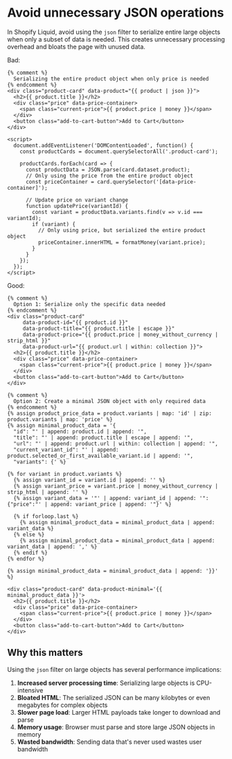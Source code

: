 # Avoid unnecessary JSON operations

In Shopify Liquid, avoid using the `json` filter to serialize entire large objects when only a subset of data is needed. This creates unnecessary processing overhead and bloats the page with unused data.

Bad:

```liquid
{% comment %}
  Serializing the entire product object when only price is needed
{% endcomment %}
<div class="product-card" data-product="{{ product | json }}">
  <h2>{{ product.title }}</h2>
  <div class="price" data-price-container>
    <span class="current-price">{{ product.price | money }}</span>
  </div>
  <button class="add-to-cart-button">Add to Cart</button>
</div>

<script>
  document.addEventListener('DOMContentLoaded', function() {
    const productCards = document.querySelectorAll('.product-card');
    
    productCards.forEach(card => {
      const productData = JSON.parse(card.dataset.product);
      // Only using the price from the entire product object
      const priceContainer = card.querySelector('[data-price-container]');
      
      // Update price on variant change
      function updatePrice(variantId) {
        const variant = productData.variants.find(v => v.id === variantId);
        if (variant) {
          // Only using price, but serialized the entire product object
          priceContainer.innerHTML = formatMoney(variant.price);
        }
      }
    });
  });
</script>
```

Good:

```liquid
{% comment %}
  Option 1: Serialize only the specific data needed
{% endcomment %}
<div class="product-card" 
     data-product-id="{{ product.id }}"
     data-product-title="{{ product.title | escape }}"
     data-product-price="{{ product.price | money_without_currency | strip_html }}"
     data-product-url="{{ product.url | within: collection }}">
  <h2>{{ product.title }}</h2>
  <div class="price" data-price-container>
    <span class="current-price">{{ product.price | money }}</span>
  </div>
  <button class="add-to-cart-button">Add to Cart</button>
</div>

{% comment %}
  Option 2: Create a minimal JSON object with only required data
{% endcomment %}
{% assign product_price_data = product.variants | map: 'id' | zip: product.variants | map: 'price' %}
{% assign minimal_product_data = '{
  "id": "' | append: product.id | append: '",
  "title": "' | append: product.title | escape | append: '",
  "url": "' | append: product.url | within: collection | append: '",
  "current_variant_id": "' | append: product.selected_or_first_available_variant.id | append: '",
  "variants": {' %}

{% for variant in product.variants %}
  {% assign variant_id = variant.id | append: '' %}
  {% assign variant_price = variant.price | money_without_currency | strip_html | append: '' %}
  {% assign variant_data = '"' | append: variant_id | append: '":{"price":"' | append: variant_price | append: '"}' %}
  
  {% if forloop.last %}
    {% assign minimal_product_data = minimal_product_data | append: variant_data %}
  {% else %}
    {% assign minimal_product_data = minimal_product_data | append: variant_data | append: ',' %}
  {% endif %}
{% endfor %}

{% assign minimal_product_data = minimal_product_data | append: '}}' %}

<div class="product-card" data-product-minimal='{{ minimal_product_data }}'>
  <h2>{{ product.title }}</h2>
  <div class="price" data-price-container>
    <span class="current-price">{{ product.price | money }}</span>
  </div>
  <button class="add-to-cart-button">Add to Cart</button>
</div>
```

## Why this matters

Using the `json` filter on large objects has several performance implications:

1. **Increased server processing time**: Serializing large objects is CPU-intensive
2. **Bloated HTML**: The serialized JSON can be many kilobytes or even megabytes for complex objects
3. **Slower page load**: Larger HTML payloads take longer to download and parse
4. **Memory usage**: Browser must parse and store large JSON objects in memory
5. **Wasted bandwidth**: Sending data that's never used wastes user bandwidth
